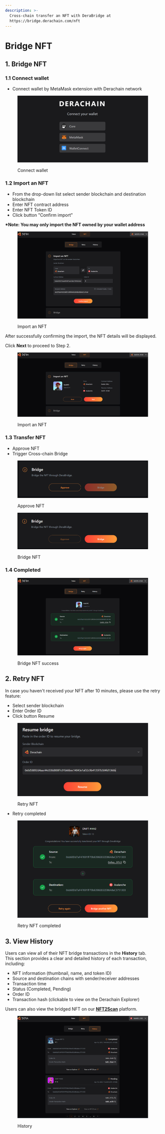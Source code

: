 ```yaml
---
description: >-
  Cross-chain transfer an NFT with DeraBridge at
  https://bridge.derachain.com/nft
---
```


# Bridge NFT

## 1. **Bridge NFT**

### **1.1 Connect wallet**

* Connect wallet by MetaMask extension with Derachain network

<figure><img src="../.gitbook/assets/image (9) (1).png" alt=""><figcaption><p>Connect wallet</p></figcaption></figure>

### **1.2 Import an NFT**

* From the drop-down list select sender blockchain and destination blockchain
* Enter NFT contract address
* Enter NFT Token ID&#x20;
* Click button "Confirm import"

**\*Note: You may only import the NFT owned by your wallet address**

<figure><img src="../.gitbook/assets/image (18).png" alt=""><figcaption><p>Import an NFT</p></figcaption></figure>

After successfully confirming the import, the NFT details will be displayed.&#x20;

Click **Next** to proceed to Step 2.

<figure><img src="../.gitbook/assets/image (19).png" alt=""><figcaption><p>Import an NFT</p></figcaption></figure>

### **1.3 Transfer NFT**

* Approve NFT
* Trigger Cross-chain Bridge

<figure><img src="../.gitbook/assets/image (20).png" alt=""><figcaption><p>Approve NFT</p></figcaption></figure>

<figure><img src="../.gitbook/assets/image (21).png" alt=""><figcaption><p>Bridge NFT</p></figcaption></figure>

### **1.4 Completed**

<figure><img src="../.gitbook/assets/image (22).png" alt=""><figcaption><p>Bridge NFT success</p></figcaption></figure>

## **2. Retry NFT**

In case you haven't received your NFT after 10 minutes, please use the retry feature:

* Select sender blockchain
* Enter Order ID
* Click button Resume

<figure><img src="../.gitbook/assets/image (6) (1) (1) (1).png" alt=""><figcaption><p>Retry NFT</p></figcaption></figure>

* Retry completed

<figure><img src="../.gitbook/assets/image (7) (1) (1).png" alt=""><figcaption><p>Retry NFT completed</p></figcaption></figure>

## 3. View History

Users can view all of their NFT bridge transactions in the **History** tab.\
This section provides a clear and detailed history of each transaction, including:

* NFT information (thumbnail, name, and token ID)
* Source and destination chains with sender/receiver addresses
* Transaction time
* Status (Completed, Pending)
* Order ID
* Transaction hash (clickable to view on the Derachain Explorer)

Users can also view the bridged NFT on our [**NFT2Scan**](https://nft2scan.com/) platform.

<figure><img src="../.gitbook/assets/image (1) (1) (1) (1) (1).png" alt=""><figcaption><p>History</p></figcaption></figure>
